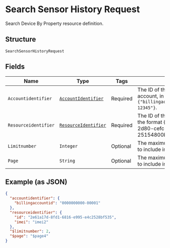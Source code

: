 
# Search Sensor History Request

Search Device By Property resource definition.

## Structure

`SearchSensorHistoryRequest`

## Fields

| Name | Type | Tags | Description | Getter | Setter |
|  --- | --- | --- | --- | --- | --- |
| `Accountidentifier` | [`AccountIdentifier`](../../doc/models/account-identifier.md) | Required | The ID of the authenticating billing account, in the format `{"billingaccountid":"1234567890-12345"}`. | AccountIdentifier getAccountidentifier() | setAccountidentifier(AccountIdentifier accountidentifier) |
| `Resourceidentifier` | [`ResourceIdentifier`](../../doc/models/resource-identifier.md) | Required | The ID of the target to delete, in the format {"id": "dd1682d3-2d80-cefc-f3ee-25154800beff"}. | ResourceIdentifier getResourceidentifier() | setResourceidentifier(ResourceIdentifier resourceidentifier) |
| `Limitnumber` | `Integer` | Optional | The maximum number of events to include in the response. | Integer getLimitnumber() | setLimitnumber(Integer limitnumber) |
| `Page` | `String` | Optional | The maximum number of events to include in the response. | String getPage() | setPage(String page) |

## Example (as JSON)

```json
{
  "accountidentifier": {
    "billingaccountid": "0000000000-00001"
  },
  "resourceidentifier": {
    "id": "2e61a17d-8fd1-6816-e995-e4c2528bf535",
    "imei": "imei2"
  },
  "$limitnumber": 2,
  "$page": "$page4"
}
```

